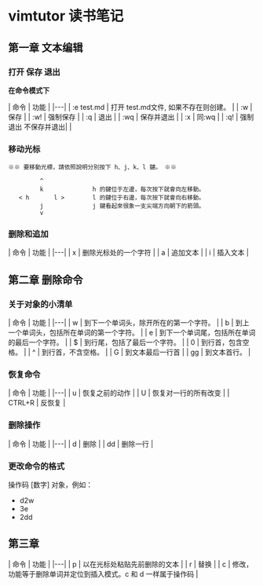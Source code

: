 # vimtutor 读书笔记

## 第一章 文本编辑

### 打开 保存 退出

**在命令模式下**

| 命令 | 功能 |
|---|
| :e test.md | 打开 test.md文件, 如果不存在则创建。 |
| :w | 保存 |
| :w! | 强制保存 |
| :q | 退出 |
| :wq | 保存并退出 |
| :x | 同:wq |
| :q! | 强制退出 不保存并退出|  |

### 移动光标
    ※※ 要移動光標，請依照說明分別按下 h、j、k、l 鍵。 ※※

             ^
             k              h 的鍵位于左邊，每次按下就會向左移動。
       < h       l >        l 的鍵位于右邊，每次按下就會向右移動。
             j              j 鍵看起來很象一支尖端方向朝下的箭頭。
             v


### 删除和追加

| 命令 | 功能 |
|---|
| x | 删除光标处的一个字符 |
| a | 追加文本 |
| i | 插入文本 |

## 第二章 删除命令

### 关于对象的小清单

| 命令 | 功能 |
|---|
| w | 到下一个单词头，除开所在的第一个字符。 |
| b | 到上一个单词头，包括所在单词的第一个字符。 |
| e | 到下一个单词尾，包括所在单词的最后一个字符。 |
| $ | 到行尾，包括了最后一个字符。 |
| 0 | 到行首，包含空格。 |
| ^ | 到行首，不含空格。 |
| G | 到文本最后一行首 |
| gg | 到文本首行。 |

### 恢复命令

| 命令 | 功能 |
|---|
| u | 恢复之前的动作 |
| U | 恢复对一行的所有改变 |
| CTRL+R | 反恢复 |

### 删除操作

| 命令 | 功能 |
|---|
| d | 删除 |
| dd | 删除一行 |

### 更改命令的格式

操作码 [数字]	对象，例如：

* d2w
* 3e
* 2dd

## 第三章

| 命令 | 功能 |
|---|
| p | 以在光标处粘贴先前删除的文本 |
| r | 替换 |
| c | 修改，功能等于删除单词并定位到插入模式。c 和 d 一样属于操作码 |


